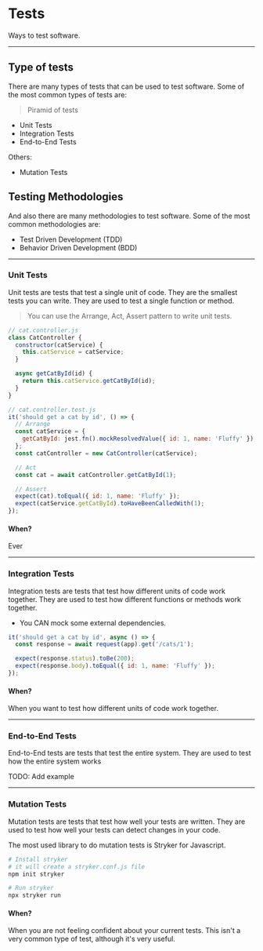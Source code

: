 # Tests

Ways to test software.

---

## Type of tests

There are many types of tests that can be used to test software. Some of the most common types of tests are:

> Piramid of tests

- Unit Tests
- Integration Tests
- End-to-End Tests

Others:
- Mutation Tests

## Testing Methodologies

And also there are many methodologies to test software. Some of the most common methodologies are:

- Test Driven Development (TDD)
- Behavior Driven Development (BDD)

---

### Unit Tests

Unit tests are tests that test a single unit of code. They are the smallest tests you can write. They are used to test a single function or method.

> You can use the Arrange, Act, Assert pattern to write unit tests.

```javascript
// cat.controller.js
class CatController {
  constructor(catService) {
    this.catService = catService;
  }

  async getCatById(id) {
    return this.catService.getCatById(id);
  }
}

// cat.controller.test.js
it('should get a cat by id', () => {
  // Arrange
  const catService = {
    getCatById: jest.fn().mockResolvedValue({ id: 1, name: 'Fluffy' }),
  };
  const catController = new CatController(catService);

  // Act
  const cat = await catController.getCatById(1);

  // Assert
  expect(cat).toEqual({ id: 1, name: 'Fluffy' });
  expect(catService.getCatById).toHaveBeenCalledWith(1);
});
```

#### When?

Ever

---

### Integration Tests

Integration tests are tests that test how different units of code work together. They are used to test how different functions or methods work together.

- You CAN mock some external dependencies.

```javascript
it('should get a cat by id', async () => {
  const response = await request(app).get('/cats/1');

  expect(response.status).toBe(200);
  expect(response.body).toEqual({ id: 1, name: 'Fluffy' });
});
```

#### When?

When you want to test how different units of code work together.

---

### End-to-End Tests

End-to-End tests are tests that test the entire system. They are used to test how the entire system works

TODO: Add example

---

### Mutation Tests

Mutation tests are tests that test how well your tests are written. They are used to test how well your tests can detect changes in your code.

The most used library to do mutation tests is Stryker for Javascript.

```sh
# Install stryker
# it will create a stryker.conf.js file
npm init stryker

# Run stryker
npx stryker run
```

#### When?

When you are not feeling confident about your current tests. This isn't a very common type of test, although it's very useful.


